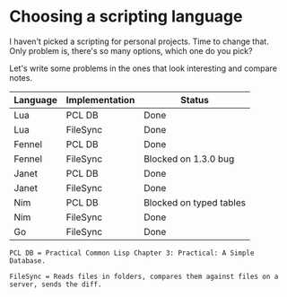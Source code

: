 # Choosing a scripting language

I haven't picked a scripting for personal projects. Time to change that.  
Only problem is, there's so many options, which one do you pick?

Let's write some problems in the ones that look interesting and compare notes.

| Language | Implementation | Status                  |
| -------- | -------------- | ----------------------- |
| Lua      | PCL DB         | Done                    |
| Lua      | FileSync       | Done                    |
| Fennel   | PCL DB         | Done                    |
| Fennel   | FileSync       | Blocked on 1.3.0 bug    |
| Janet    | PCL DB         | Done                    |
| Janet    | FileSync       | Done                    |
| Nim      | PCL DB         | Blocked on typed tables |
| Nim      | FileSync       | Done                    |
| Go       | FileSync       | Done                    |

```
PCL DB = Practical Common Lisp Chapter 3: Practical: A Simple Database.

FileSync = Reads files in folders, compares them against files on a server, sends the diff.
```
